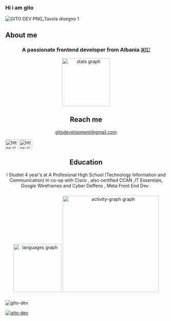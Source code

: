 ### Hi i am gito
![GITO DEV PNG_Tavola disegno 1](https://github.com/gito-development/gito-development/assets/143014381/2209965a-f9f9-4b1b-99a2-105ac3b32c3a)

## About me
<h3 align="center">A passionate frontend developer from Albania 🇦🇱 </h3>
<div align="center">
  <img src="https://github-readme-stats.vercel.app/api?username=Gito-Dev&hide_title=false&hide_rank=false&show_icons=true&include_all_commits=true&count_private=true&disable_animations=false&theme=dracula&locale=en&hide_border=false&order=1" height="150" alt="stats graph"  />


##  Reach me

gitodevelopment@gmail.com

<p align="left">
<a href="https://linkedin.com/in/https://www.linkedin.com/in/gito-dev-41b047289/" target="blank"><img align="center" src="https://raw.githubusercontent.com/rahuldkjain/github-profile-readme-generator/master/src/images/icons/Social/linked-in-alt.svg" alt="https://www.linkedin.com/in/gito-dev-41b047289/" height="30" width="40" /></a>
<a href="https://instagram.com/https://www.instagram.com/gito.dev/" target="blank"><img align="center" src="https://raw.githubusercontent.com/rahuldkjain/github-profile-readme-generator/master/src/images/icons/Social/instagram.svg" alt="https://www.instagram.com/gito.dev/" height="30" width="40" /></a>
</p>

## Education 

I Studiet 4 year's at A Profesional High School (Technology Information and Communication) In co-op with Cisco , also certified CCAN ,IT Essentials, Google Wireframes and Cyber Deffens ,
Meta Front End Dev . 



###
<div align="left">
</div>

###


  <img src="https://github-readme-stats.vercel.app/api/top-langs?username=Gito-Dev&locale=en&hide_title=false&layout=compact&card_width=320&langs_count=5&theme=dracula&hide_border=false&order=2" height="150" alt="languages graph"  />
  <img src="https://github-readme-activity-graph.vercel.app/graph?username=Gito-Dev&radius=16&theme=react&area=true&order=5" height="300" alt="activity-graph graph"  />
</div>

###
<p align="left"> <img src="https://komarev.com/ghpvc/?username=gito-dev&label=Profile%20views&color=0e75b6&style=flat" alt="gito-dev" /> </p>

<p align="left"> <a href="https://github.com/ryo-ma/github-profile-trophy"><img src="https://github-profile-trophy.vercel.app/?username=gito-dev" alt="gito-dev" /></a> </p>














